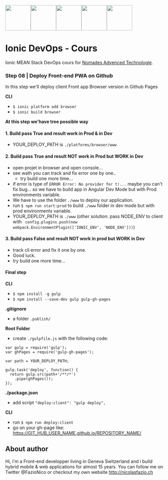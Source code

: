 <!--
@Author: Nicolas Fazio <webmaster-fazio>
@Date:   09-04-2017
@Email:  contact@nicolasfazio.ch
@Last modified by:   webmaster-fazio
@Last modified time: 09-04-2017
-->

<img src="http://cloudoki.com/images/frameworks/ionic.png" width="80"><img src="https://live.zoomdata.com/zoomdata/service/connection/types/icon/MONGO_MONGO?v=$%7Btimestamp%7D" width="80"><img src="http://apps.octoconsulting.com/images/expressIcon.png" width="80"><img src="https://material.angularjs.org/latest/img/icons/angular-logo.svg" width="80"><img src="http://code.runnable.com/images/provider-icons/icon-node.js.svg" width="80">

# Ionic DevOps - Cours
Ionic MEAN Stack DevOps cours for [Nomades Advenced Technologie](http://nomades.ch).


### Step 08 | Deploy Front-end PWA on Github
In this step we'll deploy client Front app Browser version in Github Pages

<b>CLI</b>
- `$ ionic platform add browser`
- `$ ionic build browser`

<b>At this step we'have tree possible way</b>
#### 1. Build pass True and result work in Prod & in Dev
- YOUR_DEPLOY_PATH is `./platforms/browser/www`

#### 2. Build pass True and result NOT work in Prod but WORK in Dev
- open projet in browser and open console...
- see wath you can track and fix error one by one..
  - try build one more time...
- if error is type of `ERROR Error: No provider for t!...` maybe you can't fix bug... so we have to build app in Angular Dev Mode but with Prod environments variable.
- We have to use the folder `./www` to deploy our application.
- run `$ npm run start:prod` to build `./www` folder in dev mode but with prod environments variable.
- YOUR_DEPLOY_PATH is `./www`
(other solution: pass NODE_ENV to client with ` config.plugins.push(new webpack.EnvironmentPlugin(['IONIC_ENV', 'NODE_ENV']))`)


#### 3. Build pass False and result NOT work in prod but WORK in Dev
- track cli error and fix it one by one.
- Good luck.
- try build one more time...

#### Final step
<b>CLI</b>
- `$ npm install -g gulp`
- `$ npm install --save-dev gulp gulp-gh-pages`

<b>.gitignore</b>
- a folder `.publish/`


<b>Root Folder</b>
- create `./gulpfile.js` with the following code:

```
var gulp = require('gulp');
var ghPages = require('gulp-gh-pages');

var path = YOUR_DEPLOY_PATH;

gulp.task('deploy', function() {
  return gulp.src(path+'/**/*')
    .pipe(ghPages());
});
```

<b>./package.json</b>
- add script `"deploy:client": "gulp deploy",`

<b>CLI</b>
- run `$ npm run deploy:client`
- go on your gh-page like: https://GIT_HUB_USER_NAME.github.io/REPOSITORY_NAME/


## About author
Hi, i'm a Front-end developper living in Geneva Switzerland and i build hybrid mobile & web applications for almost 15 years. You can follow me on Twitter @FazioNico or checkout my own website http://nicolasfazio.ch
